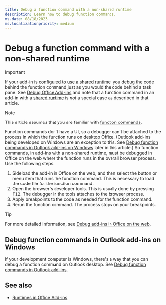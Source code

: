 ```yaml
---
title: Debug a function command with a non-shared runtime
description: Learn how to debug function commands.
ms.date: 08/18/2023
ms.localizationpriority: medium
---
```


# Debug a function command with a non-shared runtime

> [!IMPORTANT]
> If your add-in is [configured to use a shared runtime](../develop/configure-your-add-in-to-use-a-shared-runtime.md), you debug the code behind the function command just as you would the code behind a task pane. See [Debug Office Add-ins](debug-add-ins-overview.md) and note that a function command in an add-in with a [shared runtime](runtimes.md#shared-runtime) is *not* a special case as described in that article.

> [!NOTE]
> This article assumes that you are familiar with [function commands](../design/add-in-commands.md#types-of-add-in-commands).

Function commands don't have a UI, so a debugger can't be attached to the process in which the function runs on desktop Office. (Outlook add-ins being developed on Windows are an exception to this. See [Debug function commands in Outlook add-ins on Windows](#debug-function-commands-in-outlook-add-ins-on-windows) later in this article.) So function commands, in add-ins with a non-shared runtime, must be debugged in Office on the web where the function runs in the overall browser process. Use the following steps.

1. Sideload the add-in in Office on the web, and then select the button or menu item that runs the function command. This is necessary to load the code file for the function command.
1. Open the browser's developer tools. This is usually done by pressing <kbd>F12</kbd>. The debugger in the tools attaches to the browser process.
1. Apply breakpoints to the code as needed for the function command.
1. Rerun the function command. The process stops on your breakpoints.

> [!TIP]
> For more detailed information, see [Debug add-ins in Office on the web](debug-add-ins-in-office-online.md).

## Debug function commands in Outlook add-ins on Windows

If your development computer is Windows, there's a way that you can debug a function command on Outlook desktop. See [Debug function commands in Outlook add-ins](../outlook/debug-ui-less.md).

## See also

- [Runtimes in Office Add-ins](runtimes.md)
